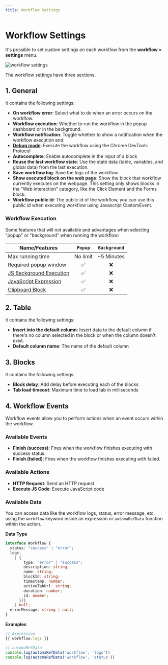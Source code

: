 ```yaml
---
title: Workflow Settings
---
```


# Workflow Settings

It's possible to set custom settings on each workflow from the **workflow > settings** menu.

![workflow settings](https://res.cloudinary.com/chat-story/image/upload/v1666082112/automa/chrome_K7BmBkZ2gZ_o7k6fi.png)

The workflow settings have three sections.

## 1. General

It contains the following settings:
- **On workflow error**: Select what to do when an error occurs on the workflow.
- **Workflow execution**: Whether to run the workflow in the popup dashboard or in the background.
- **Workflow notification**: Toggle whether to show a notification when the workflow execution end.
- [**Debug mode**](./debug-mode.md): Execute the workflow using the Chrome DevTools Protocol
- **Autocomplete**: Enable autocomplete in the input of a block
- **Reuse the last workflow state**: Use the state data (table, variables, and global data) from the last execution.
- **Save workflow log**: Save the logs of the workflow.
- **Show executed block on the web page**: Show the block that workflow currently executes on the webpage. This setting only shows blocks in the "Web interaction" category, like the Click Element and the Forms block.
- **Workflow public Id**: The public id of the workflow, you can use this public id when executing workflow using Javascript CustomEvent.

### Workflow Execution
Some features that will not available and advantages when selecting "popup" or "background" when running the workflow:

| Name/Features | `Popup` | `Background` |
| --- | :---: | :---: |
| Max running time | No limit | ~5 Minutes |
| Required popup window | ✅ | ❌ |
| [JS Background Execution](../reference/javascript-execution-context.md#background) | ✅ | ❌ |
| [JavaScript Expression](./expressions.md#javascript-expressions) | ✅ | ❌ |
| [Clipboard Block](../blocks/clipboard.md) | ✅ | ❌ |


## 2. Table

It contains the following settings:

- **Insert into the default column**: Insert data to the default column if there's no column selected in the block or when the column doesn't exist.
- **Default column name**: The name of the default column

## 3. Blocks

It contains the following settings:

- **Block delay**: Add delay before executing each of the blocks
- **Tab load timeout**: Maximum time to load tab in milliseconds

## 4. Workflow Events

Workflow events allow you to perform actions when an event occurs within the workflow.

### Available Events
- **Finish (success)**: Fires when the workflow finishes executing with success status.
- **Finish (failed)**: Fires when the workflow finishes executing with failed.

### Available Actions
- **HTTP Request**: Send an HTTP request
- **Execute JS Code**: Execute JavaScript code

### Available Data

You can access data like the workflow logs, status, error message, etc. using the `workflow` keyword inside an expression or `automaRefData` function within the action.

**Data Type**
```ts
interface Workflow {
  status: "success" | "error";
  logs:
    | {
        type: "error" | "success";
        description: string;
        name: string;
        blockId: string;
        timestamp: number;
        activeTabUrl: string;
        duration: number;
        id: number;
      }[]
    | null;
  errorMessage: string | null;
}
```

**Examples**
```js
// Expression
{{ workflow.logs }}

// automaRefData
console.log(automaRefData('workflow', 'logs'))
console.log(automaRefData('workflow', 'status'))
```